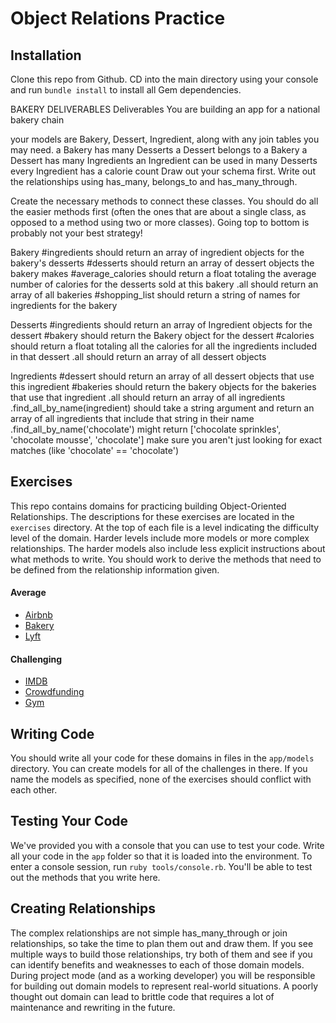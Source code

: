 # Object Relations Practice

## Installation

Clone this repo from Github. CD into the main directory using your console and
run `bundle install` to install all Gem dependencies.

BAKERY DELIVERABLES
Deliverables
You are building an app for a national bakery chain

your models are Bakery, Dessert, Ingredient, along with any join tables you may need.
a Bakery has many Desserts
a Dessert belongs to a Bakery
a Dessert has many Ingredients
an Ingredient can be used in many Desserts
every Ingredient has a calorie count
Draw out your schema first. Write out the relationships using has_many, belongs_to and has_many_through.

Create the necessary methods to connect these classes. You should do all the easier methods first (often the ones that are about a single class, as opposed to a method using two or more classes). Going top to bottom is probably not your best strategy!

Bakery
#ingredients
should return an array of ingredient objects for the bakery's desserts
#desserts
should return an array of dessert objects the bakery makes
#average_calories
should return a float totaling the average number of calories for the desserts sold at this bakery
.all
should return an array of all bakeries
#shopping_list
should return a string of names for ingredients for the bakery

Desserts
#ingredients
should return an array of Ingredient objects for the dessert
#bakery
should return the Bakery object for the dessert
#calories
should return a float totaling all the calories for all the ingredients included in that dessert
.all
should return an array of all dessert objects

Ingredients
#dessert
should return an array of all dessert objects that use this ingredient
#bakeries
should return the bakery objects for the bakeries that use that ingredient
.all
should return an array of all ingredients
.find_all_by_name(ingredient)
should take a string argument and return an array of all ingredients that include that string in their name
.find_all_by_name('chocolate') might return ['chocolate sprinkles', 'chocolate mousse', 'chocolate']
make sure you aren't just looking for exact matches (like 'chocolate' == 'chocolate')






## Exercises

This repo contains domains for practicing building Object-Oriented
Relationships. The descriptions for these exercises are located in the
`exercises` directory. At the top of each file is a level indicating  the difficulty level
of the domain. Harder levels include more models or more
complex relationships. The harder models also include less explicit instructions
about what methods to write. You should work to derive the methods that need to
be defined from the relationship information given.

#### Average

- [Airbnb](https://github.com/learn-co-curriculum/oo-relationships-practice/blob/master/exercises/airbnb.md)
- [Bakery](https://github.com/learn-co-curriculum/oo-relationships-practice/blob/master/exercises/bakery.md)
- [Lyft](https://github.com/learn-co-curriculum/oo-relationships-practice/blob/master/exercises/lyft.md)

#### Challenging

- [IMDB](https://github.com/learn-co-curriculum/oo-relationships-practice/blob/master/exercises/imdb.md)
- [Crowdfunding](https://github.com/learn-co-curriculum/oo-relationships-practice/blob/master/exercises/crowdfunding.md)
- [Gym](https://github.com/learn-co-curriculum/oo-relationships-practice/blob/master/exercises/gym.md)

## Writing Code

You should write all your code for these domains in files in the `app/models`
directory. You can create models for all of the challenges in there. If you name
the models as specified, none of the exercises should conflict with each other.

## Testing Your Code

We've provided you with a console that you can use to test your code. Write all
your code in the `app` folder so that it is loaded into the environment. To
enter a console session, run `ruby tools/console.rb`. You'll be able to test out
the methods that you write here.

## Creating Relationships

The complex relationships are not simple has_many_through or join relationships,
so take the time to plan them out and draw them. If you see multiple ways to
build those relationships, try both of them and see if you can identify benefits
and weaknesses to each of those domain models. During project mode (and as a
working developer) you will be responsible for building out domain models to
represent real-world situations. A poorly thought out domain can lead to brittle
code that requires a lot of maintenance and rewriting in the future.
